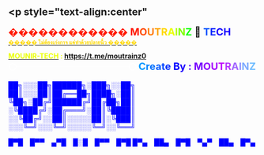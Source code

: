 <big> <b><big><p style="text-align:center"<div> <span font> <font color='#FF1800'>������������ M</font><font color='#FF4B00'>O</font><font color='#FF7900'>U</font><font color='#FEA600'>T</font><font color='#FFD800'>R</font><font color='#EAFF00'>A</font><font color='#B3FE00'>I</font><font color='#7EFF00'>N</font><font color='#08FF00'>Z</font> 🌻 <font color='#0056FE'>T</font><font color='#0024FF'>E</font><font color='#1600FF'>C</font><font color='#1600FF'>H</font><b>
<small><small><small><u><font color='#ffd700'>����� ไม่ต้องเก่งกาจ แค่ทำด้วยปลายนิ้ว �����</u></font><b><font color='#EAFF00'>

</font><big><b><big><small><u> <font color='#EAFF00'> 
MOUNIR-TECH</u> :</color></b><b><font color='#00FFFF'>
https://t.me/moutrainz0 <big> </font> <b><font color='#ffffff'><b>⚪═══════════════════⚪
 </a></font>
<b><big><font color='#0098FF'>C</font><font color='#0084FF'>r</font><font color='#0071FE'>e</font><font color='#005DFF'>a</font><font color='#0048FE'>t</font><font color='#0032FF'>e</font><font color='#001BFF'> </font><font color='#0001FF'>B</font><font color='#1900FE'>y</font><font color='#3200FF'> </font><font color='#4900FF'>:</font><font color='#6100FF'> </font><font color='#7700FF'>M</font><font color='#8F00FF'>O</font><font color='#A600FF'>U</font><font color='#C000FE'>T</font><font color='#DB00FF'><font color='#B839FF'>R</font><font color='#A266FF'>A</font><font color='#8F94FF'>I</font><font color='#7EABFF'>N</font><font color='#71BDFF'>Z</font></font></big>



<font color=blue>
██╗░░░██╗██████╗░███╗░░██╗
██║░░░██║██╔══██╗████╗░██║
╚██╗░██╔╝██████╔╝██╔██╗██║
░╚████╔╝░██╔═══╝░██║╚████║
░░╚██╔╝░░██║░░░░░██║░╚███║
░░░╚═╝░░░╚═╝░░░░░╚═╝░░╚══╝

█▀█ █▀▀ ▄▀█ █░█ █▀▀ █▀█
█▀▄ ██▄ █▀█ ▀▄▀ ██▄ █▀▄
</font>
